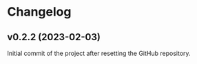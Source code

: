 # Changelog

<!--next-version-placeholder-->

## v0.2.2 (2023-02-03)

Initial commit of the project after resetting the GitHub repository.